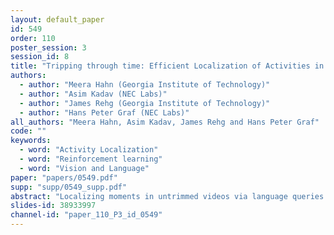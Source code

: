 ```yaml
---
layout: default_paper
id: 549
order: 110
poster_session: 3
session_id: 8
title: "Tripping through time: Efficient Localization of Activities in Videos"
authors:
  - author: "Meera Hahn (Georgia Institute of Technology)"
  - author: "Asim Kadav (NEC Labs)"
  - author: "James Rehg (Georgia Institute of Technology)"
  - author: "Hans Peter Graf (NEC Labs)"
all_authors: "Meera Hahn, Asim Kadav, James Rehg and Hans Peter Graf"
code: ""
keywords:
  - word: "Activity Localization"
  - word: "Reinforcement learning"
  - word: "Vision and Language"
paper: "papers/0549.pdf"
supp: "supp/0549_supp.pdf"
abstract: "Localizing moments in untrimmed videos via language queries is a new and interesting task that requires the ability to accurately ground language into video. Previous works have approached this task by processing the entire video, often more than once, to localize relevant activities. In the real world applications that this task lends itself to, such as surveillance, efficiency is a pivotal trait of a system. In this paper, we present TripNet, an end-to-end system that uses a gated attention architecture to model fine-grained textual and visual representations in order to align text and video content. Furthermore, TripNet uses reinforcement learning to efficiently localize relevant activity clips in long videos, by learning how to intelligently skip around the video. It extracts visual features for few frames to perform activity classification. In our evaluation over Charades-STA, ActivityNet Captions and the TACoS dataset, we find that TripNet achieves high accuracy and saves process- ing time by only looking at 32-41% of the entire video. "
slides-id: 38933997
channel-id: "paper_110_P3_id_0549"
---
```

